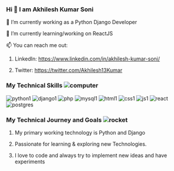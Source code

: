 ### Hi 👋 I am Akhilesh Kumar Soni

🔭 I’m currently working as a Python Django Developer

🌱 I’m currently learning/working on ReactJS

📫 You can reach me out: 


1. LinkedIn: https://www.linkedin.com/in/akhilesh-kumar-soni/

2. Twitter: https://twitter.com/Akhilesh13Kumar




### My Technical Skills ![computer](https://user-images.githubusercontent.com/61263785/119502104-31e11000-bd87-11eb-810a-e82b5794d57e.jpg) 


![python1](https://user-images.githubusercontent.com/61263785/119500975-04e02d80-bd86-11eb-914b-9c890aa4e284.jpg)
![django1](https://user-images.githubusercontent.com/61263785/119499078-f8f36c00-bd83-11eb-8c6f-53a799d6cf3f.jpg)
![php](https://user-images.githubusercontent.com/61263785/120900461-90916e00-c652-11eb-816a-7534a1f9c5db.jpg)
![mysql1](https://user-images.githubusercontent.com/61263785/119499105-ff81e380-bd83-11eb-9de0-97f06e654fcf.jpg)
![html1](https://user-images.githubusercontent.com/61263785/119499137-07418800-bd84-11eb-9d98-7bcc109b8294.jpg)
![css1](https://user-images.githubusercontent.com/61263785/119499157-0c9ed280-bd84-11eb-80b8-b339fa5d5393.jpg)
![js1](https://user-images.githubusercontent.com/61263785/119499176-13c5e080-bd84-11eb-92db-69d0d802bbed.jpg)
![react](https://user-images.githubusercontent.com/61263785/120900567-04cc1180-c653-11eb-892c-22d8ced05a5f.png)
![postgres](https://user-images.githubusercontent.com/61263785/119499202-1aecee80-bd84-11eb-8205-9d35d9d478f8.jpg)






### My Technical Journey and Goals ![rocket](https://user-images.githubusercontent.com/61263785/119502648-c77c9f80-bd87-11eb-9460-e4cc43afd63b.png)



1. My primary working technology is Python and Django

2. Passionate for learning & exploring new Technologies.

3. I love to code and always try to implement new ideas and have experiments

<!--
**AkhilWorld143/AkhilWorld143** is a ✨ _special_ ✨ repository because its `README.md` (this file) appears on your GitHub profile.

Here are some ideas to get you started:

- 🔭 I’m currently working on ...
- 🌱 I’m currently learning ...
- 👯 I’m looking to collaborate on ...
- 🤔 I’m looking for help with ...
- 💬 Ask me about ...
- 📫 How to reach me: ...
- 😄 Pronouns: ...
- ⚡ Fun fact: ...
-->
